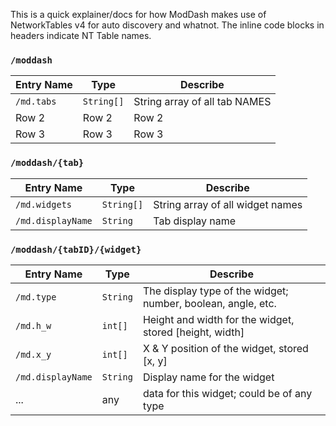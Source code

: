 This is a quick explainer/docs for how ModDash makes use of NetworkTables v4 for auto discovery and whatnot. The inline code blocks in headers indicate NT Table names.
### `/moddash`
| Entry Name | Type       | Describe                    |
| ---------- | ---------- | --------------------------- |
| `/md.tabs` | `String[]` | String array of all tab NAMES |
| Row 2      | Row 2      | Row 2                       |
| Row 3      | Row 3      | Row 3                       |

### `/moddash/{tab}`
| Entry Name        | Type       | Describe                         |
| ----------------- | ---------- | -------------------------------- |
| `/md.widgets`     | `String[]` | String array of all widget names |
| `/md.displayName` | `String`   | Tab display name                 |

### `/moddash/{tabID}/{widget}`
| Entry Name        | Type       | Describe                                                     |
| ----------------- | ---------- | ------------------------------------------------------------ |
| `/md.type`        | `String`   | The display type of the widget; number, boolean, angle, etc. |
| `/md.h_w`         | `int[]`    | Height and width for the widget, stored [height, width]      |
| `/md.x_y`         | `int[]`    | X & Y position of the widget, stored [x, y]                  |
| `/md.displayName` | `String`   | Display name for the widget                                  |
| ...               | any        | data for this widget; could be of any type                   |

